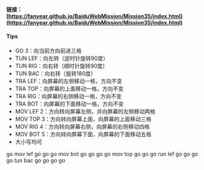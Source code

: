 #### 链接：[https://fanyear.github.io/BaiduWebMission/Mission35/index.html](https://fanyear.github.io/BaiduWebMission/Mission35/index.html)

#### Tips
- GO 3：向当前方向前进三格
- TUN LEF：向左转（逆时针旋转90度）
- TUN RIG：向右转（顺时针旋转90度）
- TUN BAC：向右转（旋转180度）
- TRA LEF：向屏幕的左侧移动一格，方向不变
- TRA TOP：向屏幕的上面移动一格，方向不变
- TRA RIG：向屏幕的右侧移动一格，方向不变
- TRA BOT：向屏幕的下面移动一格，方向不变
- MOV LEF 2：方向转向屏幕左侧，并向屏幕的左侧移动两格
- MOV TOP 3：方向转向屏幕上面，向屏幕的上面移动三格
- MOV RIG 4：方向转向屏幕右侧，向屏幕的右侧移动四格
- MOV BOT 5：方向转向屏幕下面，向屏幕的下面移动五格
- 大小写均可

go
mov lef
go
go
go
mov bot
go
go
go
go
mov top
go
go
go
run lef
go
go
go
go
tun bac
go
go
go
go
